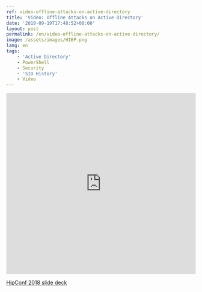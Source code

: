 ```yaml
---
ref: video-offline-attacks-on-active-directory
title: 'Video: Offline Attacks on Active Directory'
date: '2019-09-19T17:48:52+00:00'
layout: post
permalink: /en/video-offline-attacks-on-active-directory/
image: /assets/images/HIBP.png
lang: en
tags:
    - 'Active Directory'
    - PowerShell
    - Security
    - 'SID History'
    - Video
---
```


<iframe width="100%" height="480px" src="https://www.youtube.com/embed/soSRV8KFr2c" title="Offline Attacks on Active Directory - Michael Grafnetter" frameborder="0" allow="accelerometer; autoplay; clipboard-write; encrypted-media; gyroscope; picture-in-picture" allowfullscreen></iframe>

[<i class="fas fa-file-pdf"></i> HipConf 2018 slide deck](../../assets/documents/HIP_AD_Offline_Attacks.pdf)
